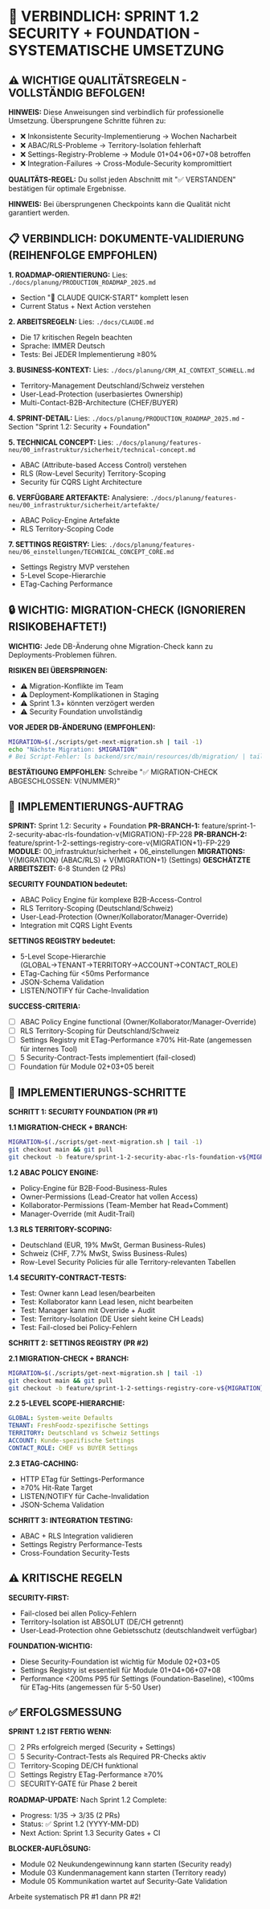 # 🚀 VERBINDLICH: SPRINT 1.2 SECURITY + FOUNDATION - SYSTEMATISCHE UMSETZUNG

## ⚠️ WICHTIGE QUALITÄTSREGELN - VOLLSTÄNDIG BEFOLGEN!

**HINWEIS:** Diese Anweisungen sind verbindlich für professionelle Umsetzung. Übersprungene Schritte führen zu:
- ❌ Inkonsistente Security-Implementierung → Wochen Nacharbeit
- ❌ ABAC/RLS-Probleme → Territory-Isolation fehlerhaft
- ❌ Settings-Registry-Probleme → Module 01+04+06+07+08 betroffen
- ❌ Integration-Failures → Cross-Module-Security kompromittiert

**QUALITÄTS-REGEL:** Du sollst jeden Abschnitt mit "✅ VERSTANDEN" bestätigen für optimale Ergebnisse.

**HINWEIS:** Bei übersprungenen Checkpoints kann die Qualität nicht garantiert werden.

## 📋 VERBINDLICH: DOKUMENTE-VALIDIERUNG (REIHENFOLGE EMPFOHLEN)

**1. ROADMAP-ORIENTIERUNG:**
Lies: `./docs/planung/PRODUCTION_ROADMAP_2025.md`
- Section "🎯 CLAUDE QUICK-START" komplett lesen
- Current Status + Next Action verstehen

**2. ARBEITSREGELN:**
Lies: `./docs/CLAUDE.md`
- Die 17 kritischen Regeln beachten
- Sprache: IMMER Deutsch
- Tests: Bei JEDER Implementierung ≥80%

**3. BUSINESS-KONTEXT:**
Lies: `./docs/planung/CRM_AI_CONTEXT_SCHNELL.md`
- Territory-Management Deutschland/Schweiz verstehen
- User-Lead-Protection (userbasiertes Ownership)
- Multi-Contact-B2B-Architecture (CHEF/BUYER)

**4. SPRINT-DETAIL:**
Lies: `./docs/planung/PRODUCTION_ROADMAP_2025.md` - Section "Sprint 1.2: Security + Foundation"

**5. TECHNICAL CONCEPT:**
Lies: `./docs/planung/features-neu/00_infrastruktur/sicherheit/technical-concept.md`
- ABAC (Attribute-based Access Control) verstehen
- RLS (Row-Level Security) Territory-Scoping
- Security für CQRS Light Architecture

**6. VERFÜGBARE ARTEFAKTE:**
Analysiere: `./docs/planung/features-neu/00_infrastruktur/sicherheit/artefakte/`
- ABAC Policy-Engine Artefakte
- RLS Territory-Scoping Code

**7. SETTINGS REGISTRY:**
Lies: `./docs/planung/features-neu/06_einstellungen/TECHNICAL_CONCEPT_CORE.md`
- Settings Registry MVP verstehen
- 5-Level Scope-Hierarchie
- ETag-Caching Performance

## 🔒 WICHTIG: MIGRATION-CHECK (IGNORIEREN RISIKOBEHAFTET!)

**WICHTIG:** Jede DB-Änderung ohne Migration-Check kann zu Deployments-Problemen führen.

**RISIKEN BEI ÜBERSPRINGEN:**
- ⚠️ Migration-Konflikte im Team
- ⚠️ Deployment-Komplikationen in Staging
- ⚠️ Sprint 1.3+ könnten verzögert werden
- ⚠️ Security Foundation unvollständig

**VOR JEDER DB-ÄNDERUNG (EMPFOHLEN):**
```bash
MIGRATION=$(./scripts/get-next-migration.sh | tail -1)
echo "Nächste Migration: $MIGRATION"
# Bei Script-Fehler: ls backend/src/main/resources/db/migration/ | tail -3
```

**BESTÄTIGUNG EMPFOHLEN:** Schreibe "✅ MIGRATION-CHECK ABGESCHLOSSEN: V{NUMMER}"

## 🎯 IMPLEMENTIERUNGS-AUFTRAG

**SPRINT:** Sprint 1.2: Security + Foundation
**PR-BRANCH-1:** feature/sprint-1-2-security-abac-rls-foundation-v{MIGRATION}-FP-228
**PR-BRANCH-2:** feature/sprint-1-2-settings-registry-core-v{MIGRATION+1}-FP-229
**MODULE:** 00_infrastruktur/sicherheit + 06_einstellungen
**MIGRATIONS:** V{MIGRATION} (ABAC/RLS) + V{MIGRATION+1} (Settings)
**GESCHÄTZTE ARBEITSZEIT:** 6-8 Stunden (2 PRs)

**SECURITY FOUNDATION bedeutet:**
- ABAC Policy Engine für komplexe B2B-Access-Control
- RLS Territory-Scoping (Deutschland/Schweiz)
- User-Lead-Protection (Owner/Kollaborator/Manager-Override)
- Integration mit CQRS Light Events

**SETTINGS REGISTRY bedeutet:**
- 5-Level Scope-Hierarchie (GLOBAL→TENANT→TERRITORY→ACCOUNT→CONTACT_ROLE)
- ETag-Caching für <50ms Performance
- JSON-Schema Validation
- LISTEN/NOTIFY für Cache-Invalidation

**SUCCESS-CRITERIA:**
- [ ] ABAC Policy Engine functional (Owner/Kollaborator/Manager-Override)
- [ ] RLS Territory-Scoping für Deutschland/Schweiz
- [ ] Settings Registry mit ETag-Performance ≥70% Hit-Rate (angemessen für internes Tool)
- [ ] 5 Security-Contract-Tests implementiert (fail-closed)
- [ ] Foundation für Module 02+03+05 bereit

## 🚀 IMPLEMENTIERUNGS-SCHRITTE

**SCHRITT 1: SECURITY FOUNDATION (PR #1)**

**1.1 MIGRATION-CHECK + BRANCH:**
```bash
MIGRATION=$(./scripts/get-next-migration.sh | tail -1)
git checkout main && git pull
git checkout -b feature/sprint-1-2-security-abac-rls-foundation-v${MIGRATION}-FP-228
```

**1.2 ABAC POLICY ENGINE:**
- Policy-Engine für B2B-Food-Business-Rules
- Owner-Permissions (Lead-Creator hat vollen Access)
- Kollaborator-Permissions (Team-Member hat Read+Comment)
- Manager-Override (mit Audit-Trail)

**1.3 RLS TERRITORY-SCOPING:**
- Deutschland (EUR, 19% MwSt, German Business-Rules)
- Schweiz (CHF, 7.7% MwSt, Swiss Business-Rules)
- Row-Level Security Policies für alle Territory-relevanten Tabellen

**1.4 SECURITY-CONTRACT-TESTS:**
- Test: Owner kann Lead lesen/bearbeiten
- Test: Kollaborator kann Lead lesen, nicht bearbeiten
- Test: Manager kann mit Override + Audit
- Test: Territory-Isolation (DE User sieht keine CH Leads)
- Test: Fail-closed bei Policy-Fehlern

**SCHRITT 2: SETTINGS REGISTRY (PR #2)**

**2.1 MIGRATION-CHECK + BRANCH:**
```bash
MIGRATION=$(./scripts/get-next-migration.sh | tail -1)
git checkout main && git pull
git checkout -b feature/sprint-1-2-settings-registry-core-v${MIGRATION}-FP-229
```

**2.2 5-LEVEL SCOPE-HIERARCHIE:**
```yaml
GLOBAL: System-weite Defaults
TENANT: FreshFoodz-spezifische Settings
TERRITORY: Deutschland vs Schweiz Settings
ACCOUNT: Kunde-spezifische Settings
CONTACT_ROLE: CHEF vs BUYER Settings
```

**2.3 ETAG-CACHING:**
- HTTP ETag für Settings-Performance
- ≥70% Hit-Rate Target
- LISTEN/NOTIFY für Cache-Invalidation
- JSON-Schema Validation

**SCHRITT 3: INTEGRATION TESTING:**
- ABAC + RLS Integration validieren
- Settings Registry Performance-Tests
- Cross-Foundation Security-Tests

## ⚠️ KRITISCHE REGELN

**SECURITY-FIRST:**
- Fail-closed bei allen Policy-Fehlern
- Territory-Isolation ist ABSOLUT (DE/CH getrennt)
- User-Lead-Protection ohne Gebietsschutz (deutschlandweit verfügbar)

**FOUNDATION-WICHTIG:**
- Diese Security-Foundation ist wichtig für Module 02+03+05
- Settings Registry ist essentiell für Module 01+04+06+07+08
- Performance <200ms P95 für Settings (Foundation-Baseline), <100ms für ETag-Hits (angemessen für 5-50 User)

## ✅ ERFOLGSMESSUNG

**SPRINT 1.2 IST FERTIG WENN:**
- [ ] 2 PRs erfolgreich merged (Security + Settings)
- [ ] 5 Security-Contract-Tests als Required PR-Checks aktiv
- [ ] Territory-Scoping DE/CH funktional
- [ ] Settings Registry ETag-Performance ≥70%
- [ ] SECURITY-GATE für Phase 2 bereit

**ROADMAP-UPDATE:**
Nach Sprint 1.2 Complete:
- Progress: 1/35 → 3/35 (2 PRs)
- Status: ✅ Sprint 1.2 (YYYY-MM-DD)
- Next Action: Sprint 1.3 Security Gates + CI

**BLOCKER-AUFLÖSUNG:**
- Module 02 Neukundengewinnung kann starten (Security ready)
- Module 03 Kundenmanagement kann starten (Territory ready)
- Module 05 Kommunikation wartet auf Security-Gate Validation

Arbeite systematisch PR #1 dann PR #2!